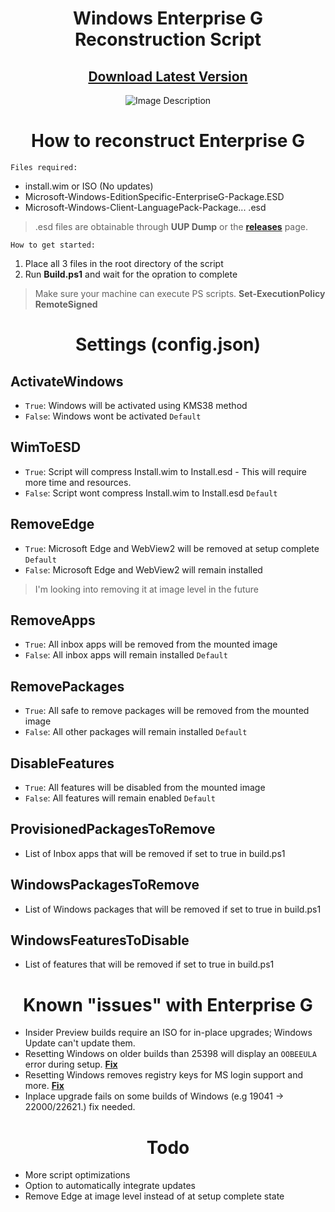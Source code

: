 <div align="center">

# Windows Enterprise G Reconstruction Script

## [Download Latest Version](https://github.com/xLSX285/EnterpriseG/archive/refs/heads/main.zip)

</div>
<div align="center">
  <img src="https://github.com/xLSX285/EnterpriseG/assets/129116755/3f1a3925-ea56-408e-89d0-5e717712e6e6" alt="Image Description">
</div>

<div align="center">
  
# How to reconstruct Enterprise G
</div>

`Files required:`
- install.wim or ISO (No updates)
- Microsoft-Windows-EditionSpecific-EnterpriseG-Package.ESD
- Microsoft-Windows-Client-LanguagePack-Package... .esd

> .esd files are obtainable through **UUP Dump** or the [**releases**](https://github.com/xLSX285/EnterpriseG/releases) page.

`How to get started:`
1. Place all 3 files in the root directory of the script
2. Run **Build.ps1** and wait for the opration to complete

> Make sure your machine can execute PS scripts. **Set-ExecutionPolicy RemoteSigned**
>
<div align="center">
  
# Settings (config.json)

</div>

## ActivateWindows

- `True`: Windows will be activated using KMS38 method
- `False`: Windows wont be activated `Default`

## WimToESD 

- `True`: Script will compress Install.wim to Install.esd - This will require more time and resources.
- `False`: Script wont compress Install.wim to Install.esd `Default`

## RemoveEdge

- `True`: Microsoft Edge and WebView2 will be removed at setup complete `Default`
- `False`: Microsoft Edge and WebView2 will remain installed

> I'm looking into removing it at image level in the future

## RemoveApps

- `True`: All inbox apps will be removed from the mounted image
- `False`: All inbox apps will remain installed `Default`

## RemovePackages

- `True`: All safe to remove packages will be removed from the mounted image
- `False`: All other packages will remain installed `Default`

## DisableFeatures

- `True`: All features will be disabled from the mounted image
- `False`: All features will remain enabled `Default`

## ProvisionedPackagesToRemove

- List of Inbox apps that will be removed if set to true in build.ps1

## WindowsPackagesToRemove

- List of Windows packages that will be removed if set to true in build.ps1

## WindowsFeaturesToDisable

- List of features that will be removed if set to true in build.ps1
<div align="center">
  
# Known "issues" with Enterprise G
</div>

- Insider Preview builds require an ISO for in-place upgrades; Windows Update can't update them.
- Resetting Windows on older builds than 25398 will display an `OOBEEULA` error during setup. **[Fix](https://www.howto-connect.com/fix-oobeeula-error-something-went-wrong-windows-10-or-11/)**
- Resetting Windows removes registry keys for MS login support and more. **[Fix](https://pastebin.com/GXu8phAT)**
- Inplace upgrade fails on some builds of Windows (e.g 19041 -> 22000/22621.) fix needed.
  
<div align="center">
  
# Todo
</div>

- More script optimizations
- Option to automatically integrate updates
- Remove Edge at image level instead of at setup complete state
